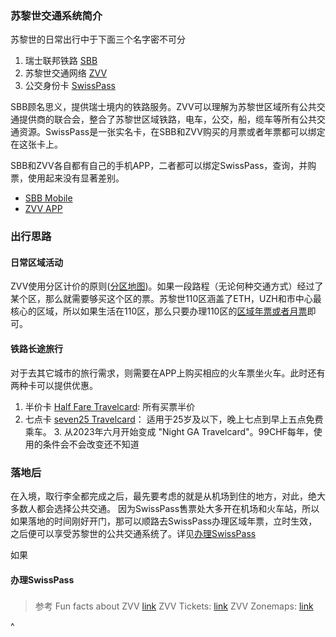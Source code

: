 ### 苏黎世交通系统简介

苏黎世的日常出行中于下面三个名字密不可分
1. 瑞士联邦铁路 [SBB](https://www.sbb.ch/en)
2. 苏黎世交通网络 [ZVV](https://www.zvv.ch/zvv/en/home.html)
3. 公交身份卡 [SwissPass](https://www.swisspass.ch/info/welcome)

SBB顾名思义，提供瑞士境内的铁路服务。ZVV可以理解为苏黎世区域所有公共交通提供商的联合会，整合了苏黎世区域铁路，电车，公交，船，缆车等所有公共交通资源。SwissPass是一张实名卡，在SBB和ZVV购买的月票或者年票都可以绑定在这张卡上。

SBB和ZVV各自都有自己的手机APP，二者都可以绑定SwissPass，查询，并购票，使用起来没有显著差别。
- [SBB Mobile](https://www.sbb.ch/de/fahrplan/mobile-fahrplaene/sbb-mobile.html)
- [ZVV APP](https://www.zvv.ch/zvv/de/service/apps/zvv-app.html)

### 出行思路

#### 日常区域活动 

ZVV使用分区计价的原则([分区地图](https://www.zvv.ch/zvv/en/travelcards-and-tickets/zones/zone-maps.html))。如果一段路程（无论何种交通方式）经过了某个区，那么就需要够买这个区的票。苏黎世110区涵盖了ETH，UZH和市中心最核心的区域，所以如果生活在110区，那么只要办理110区的[区域年票或者月票](https://www.zvv.ch/zvv/en/travelcards-and-tickets/travelcards/networkpass.html)即可。

#### 铁路长途旅行

对于去其它城市的旅行需求，则需要在APP上购买相应的火车票坐火车。此时还有两种卡可以提供优惠。
1. 半价卡 [Half Fare Travelcard](https://www.sbb.ch/en/travelcards-and-tickets/railpasses/half-fare-travelcard.html): 所有买票半价
2. 七点卡 [seven25 Travelcard](https://www.sbb.ch/en/travelcards-and-tickets/railpasses/seven25-travelcard.html)： 适用于25岁及以下，晚上七点到早上五点免费乘车。
    3.     从2023年六月开始变成 "Night GA Travelcard"。99CHF每年，使用的条件会不会改变还不知道

### 落地后

在入境，取行李全都完成之后，最先要考虑的就是从机场到住的地方，对此，绝大多数人都会选择公共交通。
因为SwissPass售票处大多开在机场和火车站，所以如果落地的时间刚好开门，那可以顺路去SwissPass办理区域年票，立时生效，之后便可以享受苏黎世的公共交通系统了。详见[办理SwissPass](#办理SwissPass)

如果

#### 办理SwissPass



### 

> 参考
> Fun facts about ZVV [link](https://secrets.zvv.ch/)
> ZVV Tickets: [link](https://www.zvv.ch/zvv/en/travelcards-and-tickets/tickets.html)
> ZVV Zonemaps: [link](https://www.zvv.ch/zvv/en/travelcards-and-tickets/zones/zone-maps.html)

^
